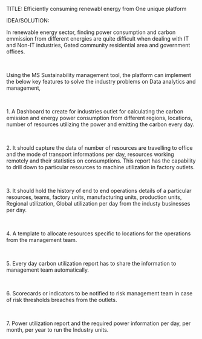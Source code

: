 TITLE: 
    Efficiently consuming renewabl energy from One unique platform

IDEA/SOLUTION: <br/>
     <p> In renewable energy sector, finding power consumption and carbon emmission from different energies are quite difficult when dealing with IT and Non-IT industries, Gated community residential area and government offices. </p><br/>
     <p>Using the MS Sustainability management tool, the platform can implement the below key features to solve the industry problems on Data analytics and management,</p><br/>
      <p>1. A Dashboard to create for industries outlet for calculating the carbon emission and energy power consumption from different regions, locations, number of resources utilizing the power and emitting the carbon every day.  </p><br/>
      <p>2. It should capture the data of number of resources are travelling to office and the mode of transport informations per day, resources working remotely and their statistics on consumptions. This report has the capability to drill down to particular resources to machine utilization in factory outlets. </p><br/>
      <p>3. It should hold the history of  end to end operations details of a particular resources, teams, factory units, manufacturing units, production units, Regional utilization, Global utilization per day from the industy businesses per day.</p><br/>
      <p>4. A template to allocate resources specific to locations for the operations from the management team.</p><br/>
      <p>5. Every day carbon utilization report has to share the information to management team automatically.</p><br/>
      <p>6. Scorecards or indicators to be notified to risk management team in case of risk thresholds breaches from the outlets.</p><br/>
      <p>7. Power utilization report and the required power information per day, per month, per year to run the Industry units.</p><br/>     
